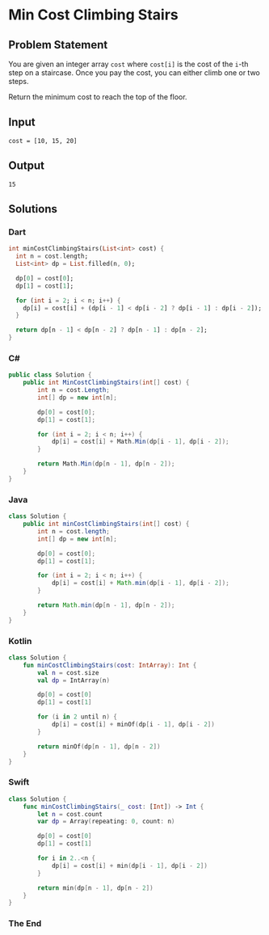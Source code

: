 # Min Cost Climbing Stairs

## Problem Statement

You are given an integer array `cost` where `cost[i]` is the cost of the `i`-th step on a staircase. Once you pay the cost, you can either climb one or two steps.

Return the minimum cost to reach the top of the floor.

## Input

```text
cost = [10, 15, 20]
```

## Output

```text
15
```

## Solutions

### Dart

```dart
int minCostClimbingStairs(List<int> cost) {
  int n = cost.length;
  List<int> dp = List.filled(n, 0);

  dp[0] = cost[0];
  dp[1] = cost[1];

  for (int i = 2; i < n; i++) {
    dp[i] = cost[i] + (dp[i - 1] < dp[i - 2] ? dp[i - 1] : dp[i - 2]);
  }

  return dp[n - 1] < dp[n - 2] ? dp[n - 1] : dp[n - 2];
}
```

### C#

```csharp
public class Solution {
    public int MinCostClimbingStairs(int[] cost) {
        int n = cost.Length;
        int[] dp = new int[n];

        dp[0] = cost[0];
        dp[1] = cost[1];

        for (int i = 2; i < n; i++) {
            dp[i] = cost[i] + Math.Min(dp[i - 1], dp[i - 2]);
        }

        return Math.Min(dp[n - 1], dp[n - 2]);
    }
}
```

### Java

```java
class Solution {
    public int minCostClimbingStairs(int[] cost) {
        int n = cost.length;
        int[] dp = new int[n];

        dp[0] = cost[0];
        dp[1] = cost[1];

        for (int i = 2; i < n; i++) {
            dp[i] = cost[i] + Math.min(dp[i - 1], dp[i - 2]);
        }

        return Math.min(dp[n - 1], dp[n - 2]);
    }
}
```

### Kotlin

```kotlin
class Solution {
    fun minCostClimbingStairs(cost: IntArray): Int {
        val n = cost.size
        val dp = IntArray(n)

        dp[0] = cost[0]
        dp[1] = cost[1]

        for (i in 2 until n) {
            dp[i] = cost[i] + minOf(dp[i - 1], dp[i - 2])
        }

        return minOf(dp[n - 1], dp[n - 2])
    }
}
```

### Swift

```swift
class Solution {
    func minCostClimbingStairs(_ cost: [Int]) -> Int {
        let n = cost.count
        var dp = Array(repeating: 0, count: n)

        dp[0] = cost[0]
        dp[1] = cost[1]

        for i in 2..<n {
            dp[i] = cost[i] + min(dp[i - 1], dp[i - 2])
        }

        return min(dp[n - 1], dp[n - 2])
    }
}
```


### The End